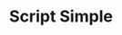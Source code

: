 ---
icon: fas fa-file-excel
color: text-green-500
title: Script Simple
quote: "Un fichier Excel propre, classé, renommé, prêt pour l'action."
description: Un script Python rapide pour automatiser une tâche spécifique liée à la gestion de données. Idéal pour nettoyer, organiser ou convertir des fichiers sans effort.
duration: 3-5 jours
price: 240€ - 400€
included:
  - Script Python personnalisé
  - Test initial pour garantir le fonctionnement
  - Documentation de base (comment lancer le script)
examples:
  - Nettoyage automatique d’un fichier CSV avec suppression des doublons et formatage des dates
  - Conversion d’un rapport PDF en Excel structuré pour un indépendant
  - "Renommage et classement automatique de fichiers téléchargés (ex. : factures fournisseurs)"
  - Génération de rapports standardisés à partir de données brutes pour une PME
benefits:
  - Élimine les tâches manuelles répétitives
  - Résultats rapides pour un budget maîtrisé
  - Solution autonome, facile à réutiliser
options:
  - Intégration à Google Sheets ou Airtable (+60€)
  - "Planification automatique (ex. : exécution quotidienne) (+40€)"
  - Formation 1h pour modifier le script soi-même (+60€)
  - Maintenance mensuelle (corrections, ajustements) (+60€/mois)
category: auto
---